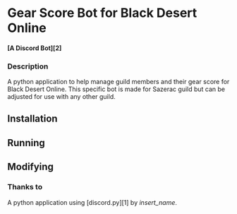 # Gear Score Bot for Black Desert Online

#### [A Discord Bot][2]


### Description

A python application to help manage guild members and their gear score for 
Black Desert Online. This specific bot is made for Sazerac guild but can be
adjusted for use with any other guild.


## Installation

## Running

## Modifying



### Thanks to
A python application using [discord.py][1] by *insert_name*.


